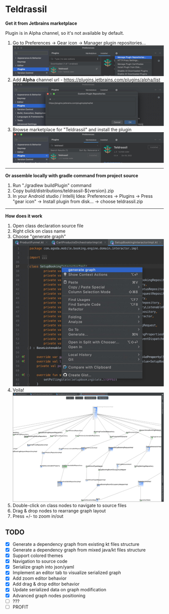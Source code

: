 # Teldrassil

**Get it from Jetbrains marketplace**

Plugin is in Alpha channel, so it's not available by default.
1. Go to Preferences -> Gear icon -> Manager plugin repositories...
   ![Step1](installation_1.jpg)
2. Add **Alpha** channel url - https://plugins.jetbrains.com/plugins/alpha/list
   ![Step2](installation_2.jpg)
3. Browse marketplace for "Teldrassil" and install the plugin
   ![Step3](installation_3.jpg)

****
**Or assemble locally with gradle command from project source**
1. Run "./gradlew buildPlugin" command
2. Copy build/distributions/teldrassil-${version}.zip
3. In your Android studio / Intellij Idea: Preferences -> Plugins -> Press "gear icon" -> Install plugin from disk... -> choose teldrassil.zip
****

<!-- Plugin description -->
**How does it work**
1. Open class declaration source file
2. Right click on class name
3. Choose "generate graph"
   ![Menu](screen_1.jpg)
4. Voila!
   ![Tree](screen_2.jpg)
5. Double-click on class nodes to navigate to source files
6. Drag & drop nodes to rearrange graph layout
7. Press +/- to zoom in/out
<!-- Plugin description end -->

## TODO
- [x] Generate a dependency graph from existing kt files structure
- [x] Generate a dependency graph from mixed java/kt files structure
- [x] Support colored themes
- [x] Navigation to source code
- [x] Serialize graph into json/yaml
- [x] Implement an editor tab to visualize serialized graph
- [x] Add zoom editor behavior
- [x] Add drag & drop editor behavior
- [x] Update serialized data on graph modification
- [x] Advanced graph nodes positioning
- [ ] ???
- [ ] PROFIT